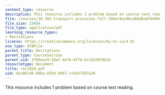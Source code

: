 ```yaml
---
content_type: resource
description: This resource includes 1 problem based on course text reading.
file: /courses/10-302-transport-processes-fall-2004/8ac06cd60d6a8fbd9967cfa547587a29_rec1028.pdf
file_size: 23454
file_type: application/pdf
learning_resource_types:
- Recitations
license: https://creativecommons.org/licenses/by-nc-sa/4.0/
ocw_type: OCWFile
parent_title: Recitations
parent_type: CourseSection
parent_uid: 2f06eac9-28af-4e7b-6f78-8c142d9f8b16
resourcetype: Document
title: rec1028.pdf
uid: 8ac06cd6-0d6a-8fbd-9967-cfa547587a29
---
```

This resource includes 1 problem based on course text reading.